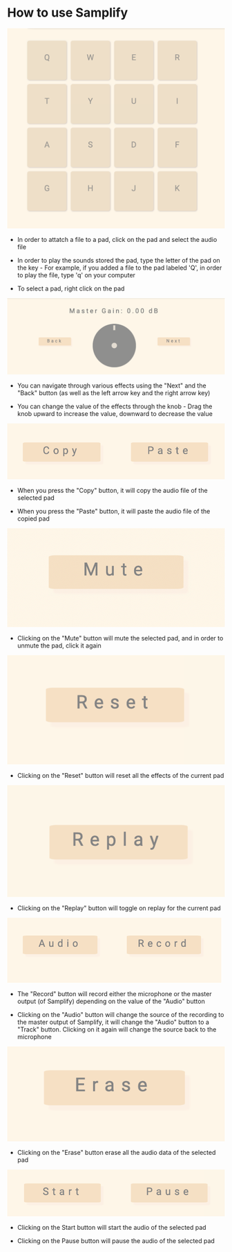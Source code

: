 # How to use Samplify


![Keys](Project/images/keys.png)

- In order to attatch a file to a pad, click on the pad and select the audio file

- In order to play the sounds stored the pad, type the letter of the pad on the key - For example, if you added a file to the pad labeled 'Q', in order to play the file, type 'q' on your computer

- To select a pad, right click on the pad

![Effects](Project/images/effects.png)

- You can navigate through various effects using the "Next" and the "Back" button (as well as the left arrow key and the right arrow key)

- You can change the value of the effects through the knob - Drag the knob upward to increase the value, downward to decrease the value

![Copy And Paste](Project/images/CopyAndPaste.png)

- When you press the "Copy" button, it will copy the audio file of the selected pad

- When you press the "Paste" button, it will paste the audio file of the copied pad

![Mute](Project/images/mute.png)

- Clicking on the "Mute" button will mute the selected pad, and in order to unmute the pad, click it again

![Reset](Project/images/reset.png)

- Clicking on the "Reset" button will reset all the effects of the current pad

![Replay](Project/images/replay.png)

- Clicking on the "Replay" button will toggle on replay for the current pad

![Record](Project/images/record.png)

- The "Record" button will record either the microphone or the master output (of Samplify) depending on the value of the "Audio" button

- Clicking on the "Audio" button will change the source of the recording to the master output of Samplify, it will change the "Audio" button to a "Track" button. Clicking on it again will change the source back to the microphone

![Erase](Project/images/erase.png)

- Clicking on the "Erase" button erase all the audio data of the selected pad

![Start and Pause](Project/images/start.png)

- Clicking on the Start button will start the audio of the selected pad

- Clicking on the Pause button will pause the audio of the selected pad
